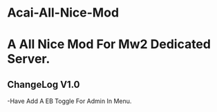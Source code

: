 Acai-All-Nice-Mod
=================

A All Nice Mod For Mw2 Dedicated Server.
=========================================

ChangeLog V1.0
---------------
-Have Add A EB Toggle For Admin In Menu.
